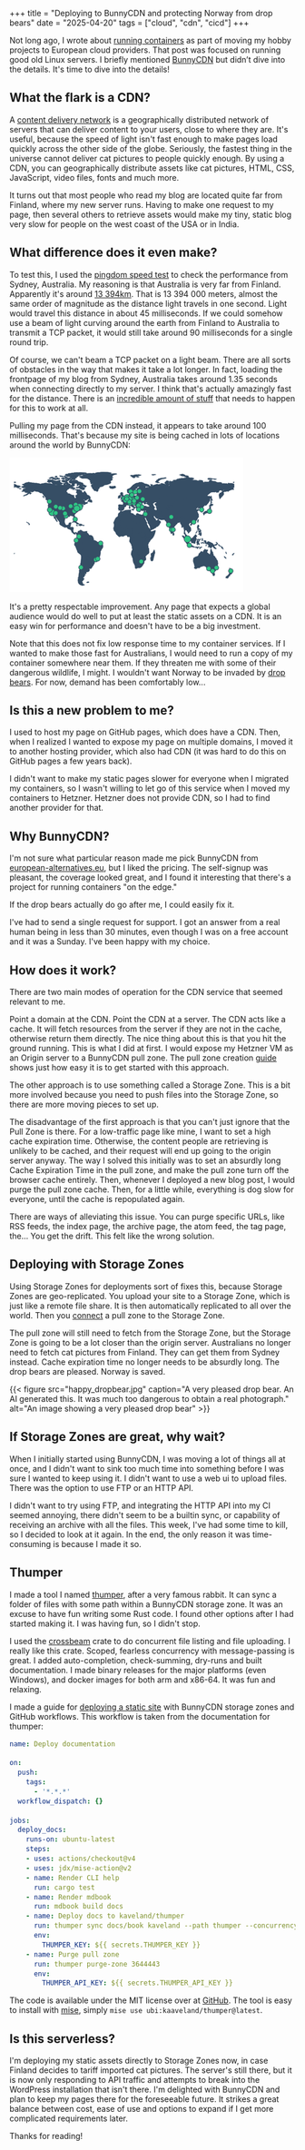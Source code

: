 +++
title = "Deploying to BunnyCDN and protecting Norway from drop bears"
date = "2025-04-20"
tags = ["cloud", "cdn", "cicd"]
+++

Not long ago, I wrote about [running containers](/posts/2025-04-14-running-containers-on-the-cheap) as part of moving my hobby projects to European cloud providers. That post was focused on running good old Linux servers. I briefly mentioned [BunnyCDN](https://bunny.net) but didn’t dive into the details. It's time to dive into the details!

## What the flark is a CDN?

A [content delivery network](https://en.wikipedia.org/wiki/Content_delivery_network) is a geographically distributed network of servers that can deliver content to your users, close to where they are. It's useful, because the speed of light isn't fast enough to make pages load quickly across the other side of the globe. Seriously, the fastest thing in the universe cannot deliver cat pictures to people quickly enough. By using a CDN, you can geographically distribute assets like cat pictures, HTML, CSS, JavaScript, video files, fonts and much more.

It turns out that most people who read my blog are located quite far from Finland, where my new server runs. Having to make one request to my page, then several others to retrieve assets would make my tiny, static blog very slow for people on the west coast of the USA or in India.

## What difference does it even make?

To test this, I used the [pingdom speed test](https://tools.pingdom.com) to check the performance from Sydney, Australia. My reasoning is that Australia is very far from Finland. Apparently it's around [13 394km](https://www.distancefromto.net/distance-from-australia-to-finland). That is 13 394 000 meters, almost the same order of magnitude as the distance light travels in one second. Light would travel this distance in about 45 milliseconds. If we could somehow use a beam of light curving around the earth from Finland to Australia to transmit a TCP packet, it would still take around 90 milliseconds for a single round trip.

Of course, we can't beam a TCP packet on a light beam. There are all sorts of obstacles in the way that makes it take a lot longer. In fact, loading the frontpage of my blog from Sydney, Australia takes around 1.35 seconds when connecting directly to my server. I think that's actually amazingly fast for the distance. There is an [incredible amount of stuff](https://danluu.com/navigate-url/) that needs to happen for this to work at all.

Pulling my page from the CDN instead, it appears to take around 100 milliseconds. That's because my site is being cached in lots of locations around the world by BunnyCDN:

![A world map showing CDN data center locations, with world wide coverage.](bunny_pop_map.png)

It's a pretty respectable improvement. Any page that expects a global audience would do well to put at least the static assets on a CDN. It is an easy win for performance and doesn't have to be a big investment.

Note that this does not fix low response time to my container services. If I wanted to make those fast for Australians, I would need to run a copy of my container somewhere near them. If they threaten me with some of their dangerous wildlife, I might. I wouldn't want Norway to be invaded by [drop bears](https://en.wikipedia.org/wiki/Drop_bear). For now, demand has been comfortably low...

## Is this a new problem to me? 

I used to host my page on GitHub pages, which does have a CDN. Then, when I realized I wanted to expose my page on multiple domains, I moved it to another hosting provider, which also had CDN (it was hard to do this on GitHub pages a few years back).

I didn't want to make my static pages slower for everyone when I migrated my containers, so I wasn't willing to let go of this service when I moved my containers to Hetzner. Hetzner does not provide CDN, so I had to find another provider for that.

## Why BunnyCDN?

I'm not sure what particular reason made me pick BunnyCDN from [european-alternatives.eu](https://european-alternatives.eu/category/cdn-content-delivery-network), but I liked the pricing. The self-signup was pleasant, the coverage looked great, and I found it interesting that there's a project for running containers "on the edge."

If the drop bears actually do go after me, I could easily fix it.

I've had to send a single request for support. I got an answer from a real human being in less than 30 minutes, even though I was on a free account and it was a Sunday. I've been happy with my choice.

## How does it work?

There are two main modes of operation for the CDN service that seemed relevant to me.

Point a domain at the CDN. Point the CDN at a server. The CDN acts like a cache. It will fetch resources from the server if they are not in the cache, otherwise return them directly. The nice thing about this is that you hit the ground running. This is what I did at first. I would expose my Hetzner VM as an Origin server to a BunnyCDN pull zone. The pull zone creation [guide](https://support.bunny.net/hc/en-us/articles/207790269-How-to-create-your-first-Pull-Zone) shows just how easy it is to get started with this approach.

The other approach is to use something called a Storage Zone. This is a bit more involved because you need to push files into the Storage Zone, so there are more moving pieces to set up.

The disadvantage of the first approach is that you can't just ignore that the Pull Zone is there. For a low-traffic page like mine, I want to set a high cache expiration time. Otherwise, the content people are retrieving is unlikely to be cached, and their request will end up going to the origin server anyway. The way I solved this initially was to set an absurdly long Cache Expiration Time in the pull zone, and make the pull zone turn off the browser cache entirely. Then, whenever I deployed a new blog post, I would purge the pull zone cache. Then, for a little while, everything is dog slow for everyone, until the cache is repopulated again.

There are ways of alleviating this issue. You can purge specific URLs, like RSS feeds, the index page, the archive page, the atom feed, the tag page, the... You get the drift. This felt like the wrong solution.

## Deploying with Storage Zones

Using Storage Zones for deployments sort of fixes this, because Storage Zones are geo-replicated. You upload your site to a Storage Zone, which is just like a remote file share. It is then automatically replicated to all over the world. Then you [connect](https://support.bunny.net/hc/en-us/articles/8561433879964-How-to-access-and-deliver-files-from-Bunny-Storage) a pull zone to the Storage Zone.

The pull zone will still need to fetch from the Storage Zone, but the Storage Zone is going to be a lot closer than the origin server. Australians no longer need to fetch cat pictures from Finland. They can get them from Sydney instead. Cache expiration time no longer needs to be absurdly long. The drop bears are pleased. Norway is saved.

{{< figure src="happy_dropbear.jpg" caption="A very pleased drop bear. An AI generated this. It was much too dangerous to obtain a real photograph." alt="An image showing a very pleased drop bear" >}}

## If Storage Zones are great, why wait?

When I initially started using BunnyCDN, I was moving a lot of things all at once, and I didn't want to sink too much time into something before I was sure I wanted to keep using it. I didn't want to use a web ui to upload files. There was the option to use FTP or an HTTP API.

I didn't want to try using FTP, and integrating the HTTP API into my CI seemed annoying, there didn't seem to be a builtin sync, or capability of receiving an archive with all the files. This week, I've had some time to kill, so I decided to look at it again. In the end, the only reason it was time-consuming is because I made it so.

## Thumper

I made a tool I named [thumper](https://kaveland.no/thumper/), after a very famous rabbit. It can sync a folder of files with some path within a BunnyCDN storage zone. It was an excuse to have fun writing some Rust code. I found other options after I had started making it. I was having fun, so I didn't stop.

I used the [crossbeam](https://docs.rs/crossbeam/latest/crossbeam/) crate to do concurrent file listing and file uploading. I really like this crate. Scoped, fearless concurrency with message-passing is great. I added auto-completion, check-summing, dry-runs and built documentation. I made binary releases for the major platforms (even Windows), and docker images for both arm and x86-64. It was fun and relaxing.

I made a guide for [deploying a static site](https://kaveland.no/thumper/bunnycdn.html) with BunnyCDN storage zones and GitHub workflows. This workflow is taken from the documentation for thumper:

```yaml
name: Deploy documentation

on:
  push:
    tags:
      - '*.*.*'
  workflow_dispatch: {}

jobs:
  deploy_docs:
    runs-on: ubuntu-latest
    steps:
    - uses: actions/checkout@v4
    - uses: jdx/mise-action@v2
    - name: Render CLI help
      run: cargo test
    - name: Render mdbook
      run: mdbook build docs
    - name: Deploy docs to kaveland/thumper
      run: thumper sync docs/book kaveland --path thumper --concurrency 4 --verbose
      env:
        THUMPER_KEY: ${{ secrets.THUMPER_KEY }}
    - name: Purge pull zone
      run: thumper purge-zone 3644443
      env:
        THUMPER_API_KEY: ${{ secrets.THUMPER_API_KEY }}
```

The code is available under the MIT license over at [GitHub](https://github.com/kaaveland/thumper). The tool is easy to install with [mise](https://mise.jdx.dev/), simply `mise use ubi:kaaveland/thumper@latest`.

## Is this serverless?

I'm deploying my static assets directly to Storage Zones now, in case Finland decides to tariff imported cat pictures. The server's still there, but it is now only responding to API traffic and attempts to break into the WordPress installation that isn't there. I'm delighted with BunnyCDN and plan to keep my pages there for the foreseeable future. It strikes a great balance between cost, ease of use and options to expand if I get more complicated requirements later.

Thanks for reading!
